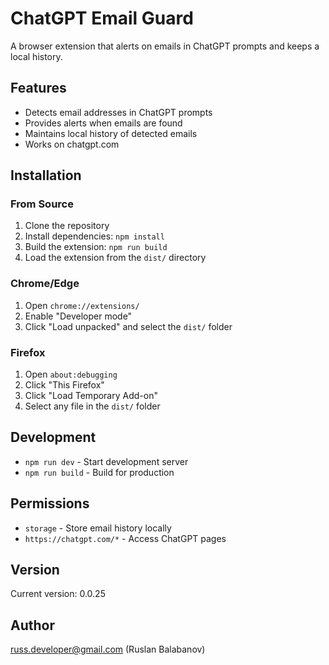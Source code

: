 # ChatGPT Email Guard

A browser extension that alerts on emails in ChatGPT prompts and keeps a local history.

## Features

- Detects email addresses in ChatGPT prompts
- Provides alerts when emails are found
- Maintains local history of detected emails
- Works on chatgpt.com

## Installation

### From Source

1. Clone the repository
2. Install dependencies: `npm install`
3. Build the extension: `npm run build`
4. Load the extension from the `dist/` directory

### Chrome/Edge

1. Open `chrome://extensions/`
2. Enable "Developer mode"
3. Click "Load unpacked" and select the `dist/` folder

### Firefox

1. Open `about:debugging`
2. Click "This Firefox"
3. Click "Load Temporary Add-on"
4. Select any file in the `dist/` folder

## Development

- `npm run dev` - Start development server
- `npm run build` - Build for production

## Permissions

- `storage` - Store email history locally
- `https://chatgpt.com/*` - Access ChatGPT pages

## Version

Current version: 0.0.25

## Author

russ.developer@gmail.com (Ruslan Balabanov)